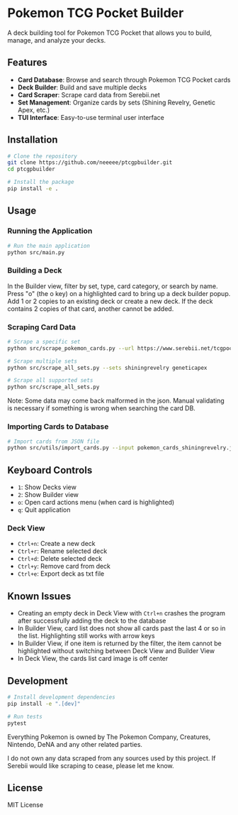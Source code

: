 # Pokemon TCG Pocket Builder

A deck building tool for Pokemon TCG Pocket that allows you to build, manage, and analyze your decks.

## Features

- **Card Database**: Browse and search through Pokemon TCG Pocket cards
- **Deck Builder**: Build and save multiple decks
- **Card Scraper**: Scrape card data from Serebii.net
- **Set Management**: Organize cards by sets (Shining Revelry, Genetic Apex, etc.)
- **TUI Interface**: Easy-to-use terminal user interface

## Installation

```bash
# Clone the repository
git clone https://github.com/neeeee/ptcgpbuilder.git
cd ptcgpbuilder

# Install the package
pip install -e .
```

## Usage

### Running the Application

```bash
# Run the main application
python src/main.py
```

### Building a Deck

In the Builder view, filter by set, type, card category, or search by name. Press "o" (the o key) on a highlighted card to bring up a deck builder popup. Add 1 or 2 copies to an existing deck or create a new deck. If the deck contains 2 copies of that card, another cannot be added.

### Scraping Card Data

```bash
# Scrape a specific set
python src/scrape_pokemon_cards.py --url https://www.serebii.net/tcgpocket/shiningrevelry/

# Scrape multiple sets
python src/scrape_all_sets.py --sets shiningrevelry geneticapex

# Scrape all supported sets
python src/scrape_all_sets.py

```
Note: Some data may come back malformed in the json. Manual validating is necessary if something is wrong when searching the card DB.

### Importing Cards to Database

```bash
# Import cards from JSON file
python src/utils/import_cards.py --input pokemon_cards_shiningrevelry.json
```

## Keyboard Controls

- `1`: Show Decks view
- `2`: Show Builder view
- `o`: Open card actions menu (when card is highlighted)
- `q`: Quit application

### Deck View
- `Ctrl+n`: Create a new deck
- `Ctrl+r`: Rename selected deck
- `Ctrl+d`: Delete selected deck
- `Ctrl+y`: Remove card from deck
- `Ctrl+e`: Export deck as txt file

## Known Issues
- Creating an empty deck in Deck View with `Ctrl+n` crashes the program after successfully adding the deck to the database
- In Builder View, card list does not show all cards past the last 4 or so in the list. Highlighting still works with arrow keys
- In Builder View, if one item is returned by the filter, the item cannot be highlighted without switching between Deck View and Builder View
- In Deck View, the cards list card image is off center

## Development

```bash
# Install development dependencies
pip install -e ".[dev]"

# Run tests
pytest
```
Everything Pokemon is owned by The Pokemon Company, Creatures, Nintendo, DeNA and any other related parties.

I do not own any data scraped from any sources used by this project. If Serebii would like scraping to cease, please let me know.

## License

MIT License

